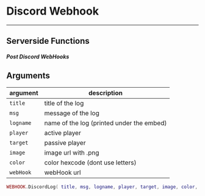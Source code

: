 # Discord Webhook

------------

## Serverside Functions

##### Post Discord WebHooks

## Arguments

| argument                     | description                                      | 
|------------------------------|--------------------------------------------------|
| `title`                      | title of the log                                 |
| `msg`                        | message of the log                               |
| `logname`                    | name of the log (printed under the embed)        |
| `player`                     | active player                                    |
| `target`                     | passive player                                   |
| `image`                      | image url with .png                              |
| `color`                      | color hexcode (dont use letters)                 |
| `webHook`                    | webHook url                                      |

```lua
WEBHOOK.DiscordLog( title, msg, logname, player, target, image, color, webHook )
```
